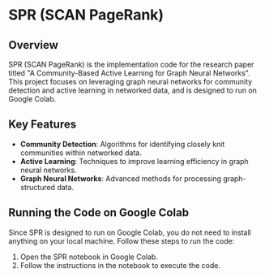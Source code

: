 # SPR (SCAN PageRank)

## Overview

SPR (SCAN PageRank) is the implementation code for the research paper titled "A Community-Based Active Learning for Graph Neural Networks". This project focuses on leveraging graph neural networks for community detection and active learning in networked data, and is designed to run on Google Colab.

## Key Features

- **Community Detection**: Algorithms for identifying closely knit communities within networked data.
- **Active Learning**: Techniques to improve learning efficiency in graph neural networks.
- **Graph Neural Networks**: Advanced methods for processing graph-structured data.

## Running the Code on Google Colab

Since SPR is designed to run on Google Colab, you do not need to install anything on your local machine. Follow these steps to run the code:

1. Open the SPR notebook in Google Colab.
2. Follow the instructions in the notebook to execute the code.

